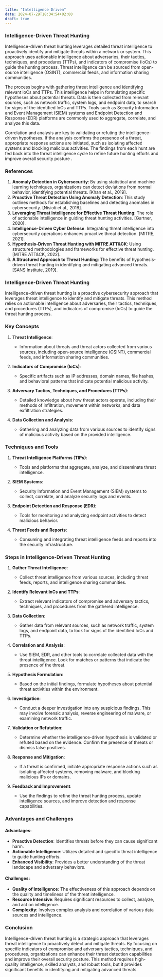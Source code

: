 ```yaml
---
title: "Intelligence Driven"
date: 2024-07-29T18:34:54+02:00
draft: true
---
```


### Intelligence-Driven Threat Hunting

Intelligence-driven threat hunting leverages detailed threat intelligence to proactively identify and mitigate threats within a network or system. This approach uses actionable intelligence about adversaries, their tactics, techniques, and procedures (TTPs), and indicators of compromise (IoCs) to guide the hunting process. Threat intelligence can be sourced from open-source intelligence (OSINT), commercial feeds, and information sharing communities.

The process begins with gathering threat intelligence and identifying relevant IoCs and TTPs. This intelligence helps in formulating specific hypotheses about potential threats. Data is then collected from relevant sources, such as network traffic, system logs, and endpoint data, to search for signs of the identified IoCs and TTPs. Tools such as Security Information and Event Management (SIEM) systems and Endpoint Detection and Response (EDR) platforms are commonly used to aggregate, correlate, and analyze this data.

Correlation and analysis are key to validating or refuting the intelligence-driven hypotheses. If the analysis confirms the presence of a threat, appropriate response actions are initiated, such as isolating affected systems and blocking malicious activities. The findings from each hunt are fed back into the threat intelligence cycle to refine future hunting efforts and improve overall security posture  .

### References
1. **Anomaly Detection in Cybersecurity**: By using statistical and machine learning techniques, organizations can detect deviations from normal behavior, identifying potential threats. [Khan et al., 2019].
2. **Proactive Threat Detection Using Anomaly Detection**: This study outlines methods for establishing baselines and detecting anomalies in cybersecurity. [Nisioti et al., 2018].
3. **Leveraging Threat Intelligence for Effective Threat Hunting**: The role of actionable intelligence in guiding threat hunting activities. [Gartner, 2020].
4. **Intelligence-Driven Cyber Defense**: Integrating threat intelligence into cybersecurity operations enhances proactive threat detection. [MITRE, 2021].
5. **Hypothesis-Driven Threat Hunting with MITRE ATT&CK**: Using structured methodologies and frameworks for effective threat hunting. [MITRE ATT&CK, 2022].
6. **A Structured Approach to Threat Hunting**: The benefits of hypothesis-driven threat hunting in identifying and mitigating advanced threats. [SANS Institute, 2019].

### Intelligence-Driven Threat Hunting

Intelligence-driven threat hunting is a proactive cybersecurity approach that leverages threat intelligence to identify and mitigate threats. This method relies on actionable intelligence about adversaries, their tactics, techniques, and procedures (TTPs), and indicators of compromise (IoCs) to guide the threat hunting process.

### Key Concepts

1. **Threat Intelligence**:
   - Information about threats and threat actors collected from various sources, including open-source intelligence (OSINT), commercial feeds, and information sharing communities.

2. **Indicators of Compromise (IoCs)**:
   - Specific artifacts such as IP addresses, domain names, file hashes, and behavioral patterns that indicate potential malicious activity.

3. **Adversary Tactics, Techniques, and Procedures (TTPs)**:
   - Detailed knowledge about how threat actors operate, including their methods of infiltration, movement within networks, and data exfiltration strategies.

4. **Data Collection and Analysis**:
   - Gathering and analyzing data from various sources to identify signs of malicious activity based on the provided intelligence.

### Techniques and Tools

1. **Threat Intelligence Platforms (TIPs)**:
   - Tools and platforms that aggregate, analyze, and disseminate threat intelligence.

2. **SIEM Systems**:
   - Security Information and Event Management (SIEM) systems to collect, correlate, and analyze security logs and events.

3. **Endpoint Detection and Response (EDR)**:
   - Tools for monitoring and analyzing endpoint activities to detect malicious behavior.

4. **Threat Feeds and Reports**:
   - Consuming and integrating threat intelligence feeds and reports into the security infrastructure.

### Steps in Intelligence-Driven Threat Hunting

1. **Gather Threat Intelligence**:
   - Collect threat intelligence from various sources, including threat feeds, reports, and intelligence sharing communities.

2. **Identify Relevant IoCs and TTPs**:
   - Extract relevant indicators of compromise and adversary tactics, techniques, and procedures from the gathered intelligence.

3. **Data Collection**:
   - Gather data from relevant sources, such as network traffic, system logs, and endpoint data, to look for signs of the identified IoCs and TTPs.

4. **Correlation and Analysis**:
   - Use SIEM, EDR, and other tools to correlate collected data with the threat intelligence. Look for matches or patterns that indicate the presence of the threat.

5. **Hypothesis Formulation**:
   - Based on the initial findings, formulate hypotheses about potential threat activities within the environment.

6. **Investigation**:
   - Conduct a deeper investigation into any suspicious findings. This may involve forensic analysis, reverse engineering of malware, or examining network traffic.

7. **Validation or Refutation**:
   - Determine whether the intelligence-driven hypothesis is validated or refuted based on the evidence. Confirm the presence of threats or dismiss false positives.

8. **Response and Mitigation**:
   - If a threat is confirmed, initiate appropriate response actions such as isolating affected systems, removing malware, and blocking malicious IPs or domains.

9. **Feedback and Improvement**:
   - Use the findings to refine the threat hunting process, update intelligence sources, and improve detection and response capabilities.

### Advantages and Challenges

#### Advantages:
- **Proactive Detection**: Identifies threats before they can cause significant harm.
- **Actionable Intelligence**: Utilizes detailed and specific threat intelligence to guide hunting efforts.
- **Enhanced Visibility**: Provides a better understanding of the threat landscape and adversary behaviors.

#### Challenges:
- **Quality of Intelligence**: The effectiveness of this approach depends on the quality and timeliness of the threat intelligence.
- **Resource Intensive**: Requires significant resources to collect, analyze, and act on intelligence.
- **Complexity**: Involves complex analysis and correlation of various data sources and intelligence.

### Conclusion

Intelligence-driven threat hunting is a strategic approach that leverages threat intelligence to proactively detect and mitigate threats. By focusing on specific indicators of compromise and adversary tactics, techniques, and procedures, organizations can enhance their threat detection capabilities and improve their overall security posture. This method requires high-quality intelligence, skilled analysts, and robust tools, but it provides significant benefits in identifying and mitigating advanced threats.
